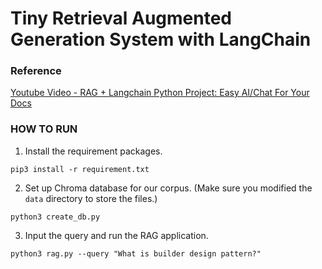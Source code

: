 # Tiny Retrieval Augmented Generation System with LangChain
### Reference
[Youtube Video - RAG + Langchain Python Project: Easy AI/Chat For Your Docs](https://www.youtube.com/watch?v=tcqEUSNCn8I)

### HOW TO RUN
1. Install the requirement packages.
```
pip3 install -r requirement.txt
```

2. Set up Chroma database for our corpus. (Make sure you modified the ```data``` directory to store the files.)
```
python3 create_db.py
```

3. Input the query and run the RAG application.
```
python3 rag.py --query "What is builder design pattern?"
```
